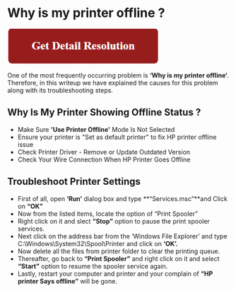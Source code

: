 # Why is my printer offline ?

[![Why is my printer offline](red.png)](https://computersolve.com/why-is-my-printer-offline/)

One of the most frequently occurring problem is **‘Why is my printer offline‘**. Therefore, in this writeup we have explained the causes for this problem along with its troubleshooting steps.

## Why Is My Printer Showing Offline Status ?

* Make Sure **'Use Printer Offline'** Mode Is Not Selected
* Ensure your printer is "Set as default printer" to fix HP printer offline issue
* Check Printer Driver - Remove or Update Outdated Version
* Check Your Wire Connection When HP Printer Goes Offline

## Troubleshoot Printer Settings

* First of all, open **‘Run’** dialog box and type **“Services.msc”**and Click on **“OK”**
* Now from the listed items, locate the option of “Print Spooler”
* Right click on it and slect **“Stop”** option to pause the print spooler services.
* Next click on the address bar from the ‘Windows File Explorer’ and type C:\Windows\System32\Spool\Printer and click on **‘OK’.**
* Now delete all the files from printer folder to clear the printing queue.
* Thereafter, go back to **“Print Spooler”** and right click on it and select **“Start”** option to resume the spooler service again.
* Lastly, restart your computer and printer and your complain of **“HP printer Says offline”** will be gone.
